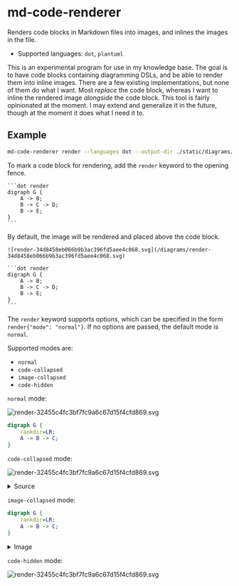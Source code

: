 # md-code-renderer

Renders code blocks in Markdown files into images, and inlines the images in the file.

- Supported languages: `dot`, `plantuml`

This is an experimental program for use in my knowledge base. The goal is to
have code blocks containing diagramming DSLs, and be able to render them into
inline images. There are a few existing implementations, but none of them do
what I want. Most _replace_ the code block, whereas I want to inline the
rendered image _alongside_ the code block. This tool is fairly opinionated at
the moment. I may extend and generalize it in the future, though at the moment
it does what I need it to.

## Example

```bash
md-code-renderer render --languages dot --output-dir ./static/diagrams/ --link-prefix "./diagrams/" ./file.md
```

To mark a code block for rendering, add the `render` keyword to the opening fence.

    ```dot render
    digraph G {
        A -> B;
        B -> C -> D;
        B -> E;
    }
    ```

By default, the image will be rendered and placed above the code block.

    ![render-34d8458eb066b9b3ac396fd5aee4c068.svg](/diagrams/render-34d8458eb066b9b3ac396fd5aee4c068.svg)

    ```dot render
    digraph G {
        A -> B;
        B -> C -> D;
        B -> E;
    }
    ```

The `render` keyword supports options, which can be specified in the form
`render{"mode": "normal"}`. If no options are passed, the default mode is
`normal`.

Supported modes are:

- `normal`
- `code-collapsed`
- `image-collapsed`
- `code-hidden`

`normal` mode:

![render-32455c4fc3bf7fc9a6c67d15f4cfd869.svg](render-32455c4fc3bf7fc9a6c67d15f4cfd869.svg)

```dot render
digraph G {
    rankdir=LR;
    A -> B -> C;
}
```

`code-collapsed` mode:

![render-32455c4fc3bf7fc9a6c67d15f4cfd869.svg](render-32455c4fc3bf7fc9a6c67d15f4cfd869.svg)

<details><summary>Source</summary>

```dot render{"mode": "code-collapsed"}
digraph G {
    rankdir=LR;
    A -> B -> C;
}
```

</details>

`image-collapsed` mode:

```dot render{"mode": "image-collapsed"}
digraph G {
    rankdir=LR;
    A -> B -> C;
}
```

<details><summary>Image</summary>

![render-32455c4fc3bf7fc9a6c67d15f4cfd869.svg](render-32455c4fc3bf7fc9a6c67d15f4cfd869.svg)

</details>

`code-hidden` mode:

![render-32455c4fc3bf7fc9a6c67d15f4cfd869.svg](render-32455c4fc3bf7fc9a6c67d15f4cfd869.svg)

<!--
```dot render{"mode": "code-hidden"}
digraph G {
    rankdir=LR;
    A -> B -> C;
}
```
-->

